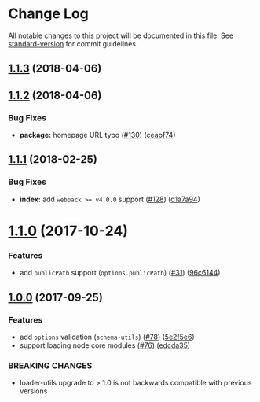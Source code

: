 # Change Log

All notable changes to this project will be documented in this file. See [standard-version](https://github.com/conventional-changelog/standard-version) for commit guidelines.

<a name="1.1.3"></a>
## [1.1.3](https://github.com/webpack-contrib/worker-loader/compare/v1.1.2...v1.1.3) (2018-04-06)



<a name="1.1.2"></a>
## [1.1.2](https://github.com/webpack-contrib/worker-loader/compare/v1.1.1...v1.1.2) (2018-04-06)


### Bug Fixes

* **package:** homepage URL typo ([#130](https://github.com/webpack-contrib/worker-loader/issues/130)) ([ceabf74](https://github.com/webpack-contrib/worker-loader/commit/ceabf74))



<a name="1.1.1"></a>
## [1.1.1](https://github.com/webpack-contrib/worker-loader/compare/v1.1.0...v1.1.1) (2018-02-25)


### Bug Fixes

* **index:** add `webpack >= v4.0.0` support ([#128](https://github.com/webpack-contrib/worker-loader/issues/128)) ([d1a7a94](https://github.com/webpack-contrib/worker-loader/commit/d1a7a94))



<a name="1.1.0"></a>
# [1.1.0](https://github.com/webpack-contrib/worker-loader/compare/v1.0.0...v1.1.0) (2017-10-24)


### Features

* add `publicPath` support (`options.publicPath`) ([#31](https://github.com/webpack-contrib/worker-loader/issues/31)) ([96c6144](https://github.com/webpack-contrib/worker-loader/commit/96c6144))



<a name="1.0.0"></a>
## [1.0.0](https://github.com/webpack-contrib/worker-loader/compare/v0.8.0...v1.0.0) (2017-09-25)


### Features

* add `options` validation (`schema-utils`) ([#78](https://github.com/webpack-contrib/worker-loader/issues/78)) ([5e2f5e6](https://github.com/webpack-contrib/worker-loader/commit/5e2f5e6))
* support loading node core modules ([#76](https://github.com/webpack-contrib/worker-loader/issues/76)) ([edcda35](https://github.com/webpack-contrib/worker-loader/commit/edcda35))


### BREAKING CHANGES

* loader-utils upgrade to > 1.0 is not backwards
compatible with previous versions
